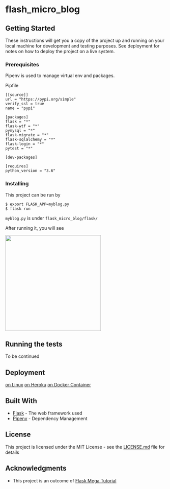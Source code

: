 # flash_micro_blog
## Getting Started

These instructions will get you a copy of the project up and running on your local machine for development and testing purposes. See deployment for notes on how to deploy the project on a live system.

### Prerequisites
Pipenv is used to manage virtual env and packages.

Pipfile
```
[[source]]
url = "https://pypi.org/simple"
verify_ssl = true
name = "pypi"

[packages]
flask = "*"
flask-wtf = "*"
pymysql = "*"
flask-migrate = "*"
flask-sqlalchemy = "*"
flask-login = "*"
pytest = "*"

[dev-packages]

[requires]
python_version = "3.6"
```

### Installing

This project can be run by

```
$ export FLASK_APP=myblog.py 
$ flask run
```

`myblog.py` is under `flask_micro_blog/flask/`

After running it, you will see

<img src="https://raw.githubusercontent.com/josephzxy/pic/master/Screen%20Shot%202018-07-19%20at%202.57.49%20PM.png" height=300>

## Running the tests

To be continued

## Deployment

[on Linux](https://blog.miguelgrinberg.com/post/the-flask-mega-tutorial-part-xvii-deployment-on-linux)
[on Heroku](https://blog.miguelgrinberg.com/post/the-flask-mega-tutorial-part-xviii-deployment-on-heroku)
[on Docker Container](https://blog.miguelgrinberg.com/post/the-flask-mega-tutorial-part-xix-deployment-on-docker-containers)

## Built With

* [Flask](http://flask.pocoo.org/) - The web framework used
* [Pipenv](https://docs.pipenv.org/) - Dependency Management


## License

This project is licensed under the MIT License - see the [LICENSE.md](LICENSE.md) file for details

## Acknowledgments

* This project is an outcome of [Flask Mega Tutorial](https://blog.miguelgrinberg.com/post/the-flask-mega-tutorial-part-i-hello-world)
